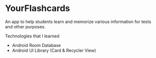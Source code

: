 # YourFlashcards

An app to help students learn and memorize various information for tests and other purposes.

Technologies that I learned

* Android Room Database
* Android UI Library (Card & Recycler View)
